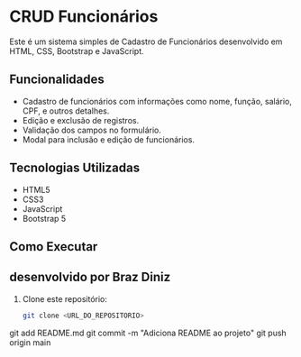 # CRUD Funcionários

Este é um sistema simples de Cadastro de Funcionários desenvolvido em HTML, CSS, Bootstrap e JavaScript.

## Funcionalidades

- Cadastro de funcionários com informações como nome, função, salário, CPF, e outros detalhes.
- Edição e exclusão de registros.
- Validação dos campos no formulário.
- Modal para inclusão e edição de funcionários.

## Tecnologias Utilizadas

- HTML5
- CSS3
- JavaScript
- Bootstrap 5

## Como Executar
## desenvolvido por Braz Diniz 
1. Clone este repositório:
   ```bash
   git clone <URL_DO_REPOSITORIO>
git add README.md
git commit -m "Adiciona README ao projeto"
git push origin main
